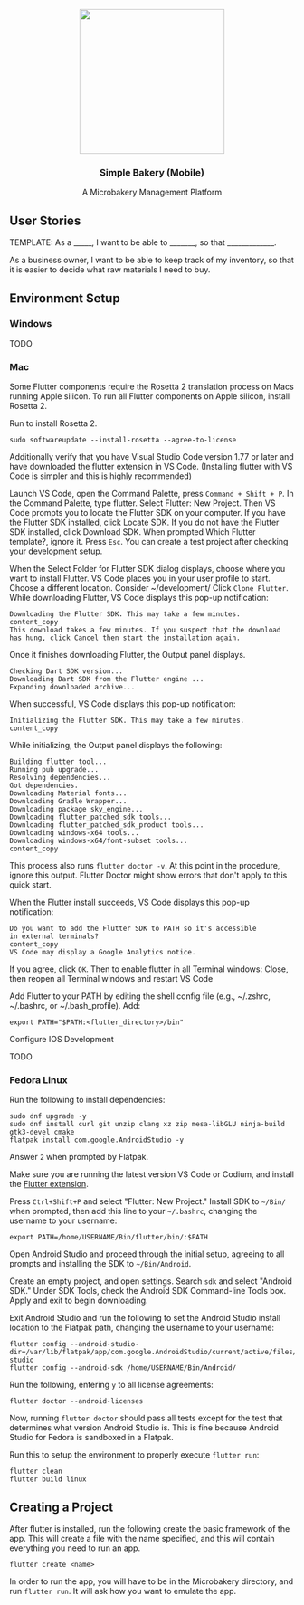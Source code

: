 <p align=center><img src="https://github.com/user-attachments/assets/44e8d1a0-fafc-4ab4-a2e9-97c38a091511" width="256"></p>
<h3 align=center>Simple Bakery (Mobile)</h3>
<p align=center>A Microbakery Management Platform</p>

## User Stories

TEMPLATE: As a _____, I want to be able to _______, so that _____________.

As a business owner, I want to be able to keep track of my inventory, so that it is easier to decide what raw materials I need to buy. 

## Environment Setup

### Windows

TODO

### Mac


Some Flutter components require the Rosetta 2 translation process on Macs running Apple silicon. To run all Flutter components on Apple silicon, install Rosetta 2.

Run to install Rosetta 2.

```
sudo softwareupdate --install-rosetta --agree-to-license
```

Additionally verify that you have Visual Studio Code version 1.77 or later and have downloaded the flutter extension in VS Code. (Installing flutter with VS Code is simpler and this is highly recommended)

Launch VS Code, open the Command Palette, press `Command + Shift + P`. In the Command Palette, type flutter. Select Flutter: New Project. Then VS Code prompts you to locate the Flutter SDK on your computer. If you have the Flutter SDK installed, click Locate SDK. If you do not have the Flutter SDK installed, click Download SDK. When prompted Which Flutter template?, ignore it. Press `Esc`. You can create a test project after checking your development setup.

When the Select Folder for Flutter SDK dialog displays, choose where you want to install Flutter. VS Code places you in your user profile to start. Choose a different location. Consider ~/development/
Click `Clone Flutter`.
While downloading Flutter, VS Code displays this pop-up notification:

```
Downloading the Flutter SDK. This may take a few minutes.
content_copy
This download takes a few minutes. If you suspect that the download has hung, click Cancel then start the installation again.
```

Once it finishes downloading Flutter, the Output panel displays.

```
Checking Dart SDK version...
Downloading Dart SDK from the Flutter engine ...
Expanding downloaded archive...
```
When successful, VS Code displays this pop-up notification:
```
Initializing the Flutter SDK. This may take a few minutes.
content_copy
```

While initializing, the Output panel displays the following:

```
Building flutter tool...
Running pub upgrade...
Resolving dependencies...
Got dependencies.
Downloading Material fonts...
Downloading Gradle Wrapper...
Downloading package sky_engine...
Downloading flutter_patched_sdk tools...
Downloading flutter_patched_sdk_product tools...
Downloading windows-x64 tools...
Downloading windows-x64/font-subset tools...
content_copy
```
This process also runs `flutter doctor -v`. At this point in the procedure, ignore this output. Flutter Doctor might show errors that don't apply to this quick start.

When the Flutter install succeeds, VS Code displays this pop-up notification:
```
Do you want to add the Flutter SDK to PATH so it's accessible
in external terminals?
content_copy
VS Code may display a Google Analytics notice.
```
If you agree, click `OK`. Then to enable flutter in all Terminal windows:
Close, then reopen all Terminal windows and restart VS Code

Add Flutter to your PATH by editing the shell config file (e.g., ~/.zshrc, ~/.bashrc, or ~/.bash_profile). Add:

```
export PATH="$PATH:<flutter_directory>/bin"
```
Configure IOS Development

TODO

### Fedora Linux

Run the following to install dependencies:

```
sudo dnf upgrade -y
sudo dnf install curl git unzip clang xz zip mesa-libGLU ninja-build gtk3-devel cmake
flatpak install com.google.AndroidStudio -y
```

Answer `2` when prompted by Flatpak.

Make sure you are running the latest version VS Code or Codium, and install the [Flutter extension](https://marketplace.visualstudio.com/items?itemName=Dart-Code.flutter).

Press `Ctrl+Shift+P` and select "Flutter: New Project." Install SDK to `~/Bin/` when prompted, then add this line to your `~/.bashrc`, changing the username to your username:

```
export PATH=/home/USERNAME/Bin/flutter/bin/:$PATH
```

Open Android Studio and proceed through the initial setup, agreeing to all prompts and installing the SDK to `~/Bin/Android`.

Create an empty project, and open settings. Search `sdk` and select "Android SDK." Under SDK Tools, check the Android SDK Command-line Tools box. Apply and exit to begin downloading.

Exit Android Studio and run the following to set the Android Studio install location to the Flatpak path, changing the username to your username:

```
flutter config --android-studio-dir=/var/lib/flatpak/app/com.google.AndroidStudio/current/active/files/extra/android-studio
flutter config --android-sdk /home/USERNAME/Bin/Android/
```

Run the following, entering `y` to all license agreements:

```
flutter doctor --android-licenses
```

Now, running `flutter doctor` should pass all tests except for the test that determines what version Android Studio is. This is fine because Android Studio for Fedora is sandboxed in a Flatpak.

Run this to setup the environment to properly execute `flutter run`:

```
flutter clean
flutter build linux
```

## Creating a Project


After flutter is installed, run the following create the basic framework of the app. This will create a file with the name specified, and this will contain everything you need to run an app. 

```
flutter create <name>
```
In order to run the app, you will have to be in the Microbakery directory, and run `flutter run`. It will ask how you want to emulate the app. 
